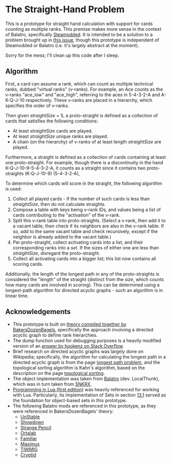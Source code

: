 # The Straight-Hand Problem
This is a prototype for straight hand calculation with support for cards counting as multiple ranks. This premise makes more sense in the context of Balatro, specifically [Steamodded](https://github.com/Steamodded/smods). It is intended to be a solution to a problem brought up in [this issue](https://github.com/Steamodded/smods/issues/449), though this prototype is independent of Steamodded or Balatro (i.e. it's largely abstract at the moment).

Sorry for the mess; I'll clean up this code after I sleep.

## Algorithm
First, a card can assume a rank, which can count as multiple technical ranks, dubbed "virtual ranks" (v-ranks). For example, an Ace counts as the v-ranks "ace_low" and "ace_high", referring to the aces in 5-4-3-2-A and A-K-Q-J-10 respectively. These v-ranks are placed in a hierarchy, which specifies the order of v-ranks.

Then given *straightSize* = 5, a proto-straight is defined as a collection of cards that satisfies the following conditions:
* At least *straightSize* cards are played.
* At least *straightSize* unique ranks are played.
* A chain (on the hierarchy) of v-ranks of at least length *straightSize* are played.

Furthermore, a straight is defined as a collection of cards containing at least one proto-straight. For example, though there is a discontinuity in the hand K-Q-J-10-9-5-4-3-2-A, it counts as a straight since it contains two proto-straights (K-Q-J-10-9) (5-4-3-2-A),

To determine which cards will score in the straight, the following algorithm is used:
1. Collect all played cards - if the number of such cards is less than *straightSize*, then do not calculate straights.
2. Compose a table with keys being v-rank IDs, and values being a list of cards contributing to the "activation" of the v-rank.
3. Split this v-rank table into proto-straights. (Select a v-rank, then add it to a vacant table, then check if its neighbors are also in the v-rank table. If so, add to the same vacant table and check recursively, except if the neighbor is already added to the vacant table.)
4. Per proto-straight, collect activating cards into a list, and their corresponding ranks into a *set*. If the sizes of either one are less than *straightSize*, disregard the proto-straight.
5. Collect all activating cards into a bigger list; this list now contains all scoring cards.

Additionally, the length of the longest path in any of the proto-straights is considered the "length" of the straight (distinct from the *size*, which counts how many cards are involved in scoring). This can be determined using a longest-path algorithm for directed acyclic graphs - such an algorithm is in linear time.

## Acknowledgements
* This prototype is built on [theory compiled together by BakersDozenBagels](https://github.com/Steamodded/smods/issues/449#issuecomment-2870224498), specifically the approach involving a directed acyclic graph to define rank hierarchies.
* The dump function used for debugging purposes is a heavily modified version of an [answer by hookenz on Stack Overflow](https://stackoverflow.com/a/27028488).
* Brief research on directed acyclic graphs was largely done on Wikipedia; specifically, the algorithm for calculating the longest path in a directed acyclic graph is from the page [longest path problem](https://en.wikipedia.org/wiki/Longest_path_problem#Acyclic_graphs), and the topological sorting algorithm is Kahn's algorithm, based on the description on the page [topological sorting](https://en.wikipedia.org/wiki/Topological_sorting#Kahn's_algorithm).
* The object implementation was taken from [Balatro](https://playbalatro.com) (dev. LocalThunk), which was in turn taken from [SNKRX](https://github.com/a327ex/SNKRX).
* [Programming in Lua (first edition)](https://www.lua.org/pil/contents.html) was heavily referenced for working with Lua. Particularly, its implementation of Sets in section [13.1](https://www.lua.org/pil/13.1.html) served as the foundation for object-based sets in this prototype.
* The following Balatro mods are referenced in this prototype, as they were referenced in BakersDozenBagels' theory:
  * [UnStable](https://github.com/kirbio/UnStable)
  * [Showdown](https://github.com/Mistyk1/Showdown)
  * [Strange Pencil](https://github.com/DigitalDetective47/strange-pencil)
  * [Ortalab](https://github.com/Eremel/Ortalab)
  * [Familiar](https://github.com/RattlingSnow353/Familiar)
  * [Maximus](https://github.com/the-Astra/Maximus)
  * [TIWMIG](https://github.com/Oinite12/tiwmig-mod)
  * [Cryptid](https://github.com/SpectralPack/Cryptid)